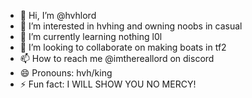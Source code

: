 - 👋 Hi, I’m @hvhlord
- 👀 I’m interested in hvhing and owning noobs in casual
- 🌱 I’m currently learning nothing l0l
- 💞️ I’m looking to collaborate on making boats in tf2
- 📫 How to reach me @imthereallord on discord
- 😄 Pronouns: hvh/king
- ⚡ Fun fact: I WILL SHOW YOU NO MERCY!

<!---
hvhlord/hvhlord is a ✨ special ✨ repository because its `README.md` (this file) appears on your GitHub profile.
You can click the Preview link to take a look at your changes.
--->
